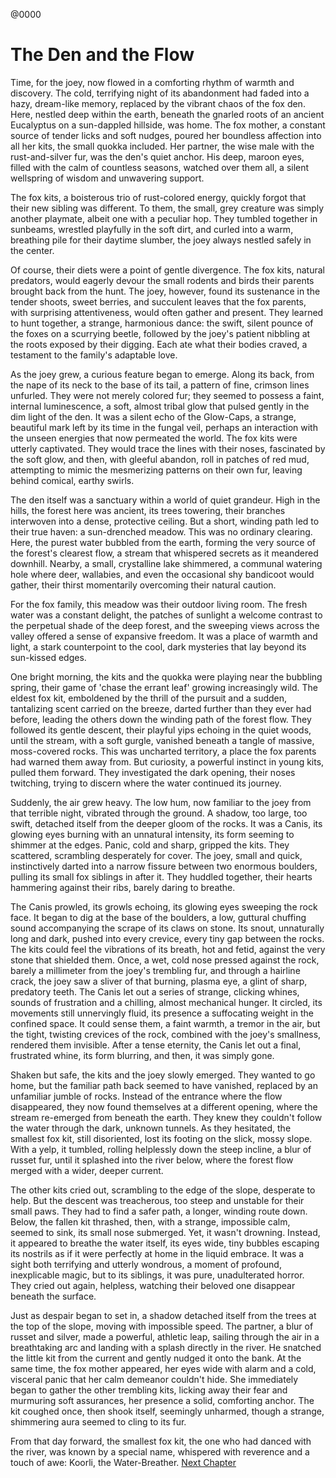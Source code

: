 @0000
# The Den and the Flow
Time, for the joey, now flowed in a comforting rhythm of warmth and discovery. The cold, terrifying night of its abandonment had faded into a hazy, dream-like memory, replaced by the vibrant chaos of the fox den. Here, nestled deep within the earth, beneath the gnarled roots of an ancient Eucalyptus on a sun-dappled hillside, was home. The fox mother, a constant source of tender licks and soft nudges, poured her boundless affection into all her kits, the small quokka included. Her partner, the wise male with the rust-and-silver fur, was the den's quiet anchor. His deep, maroon eyes, filled with the calm of countless seasons, watched over them all, a silent wellspring of wisdom and unwavering support.

The fox kits, a boisterous trio of rust-colored energy, quickly forgot that their new sibling was different. To them, the small, grey creature was simply another playmate, albeit one with a peculiar hop. They tumbled together in sunbeams, wrestled playfully in the soft dirt, and curled into a warm, breathing pile for their daytime slumber, the joey always nestled safely in the center.

Of course, their diets were a point of gentle divergence. The fox kits, natural predators, would eagerly devour the small rodents and birds their parents brought back from the hunt. The joey, however, found its sustenance in the tender shoots, sweet berries, and succulent leaves that the fox parents, with surprising attentiveness, would often gather and present. They learned to hunt together, a strange, harmonious dance: the swift, silent pounce of the foxes on a scurrying beetle, followed by the joey's patient nibbling at the roots exposed by their digging. Each ate what their bodies craved, a testament to the family's adaptable love.

As the joey grew, a curious feature began to emerge. Along its back, from the nape of its neck to the base of its tail, a pattern of fine, crimson lines unfurled. They were not merely colored fur; they seemed to possess a faint, internal luminescence, a soft, almost tribal glow that pulsed gently in the dim light of the den. It was a silent echo of the Glow-Caps, a strange, beautiful mark left by its time in the fungal veil, perhaps an interaction with the unseen energies that now permeated the world. The fox kits were utterly captivated. They would trace the lines with their noses, fascinated by the soft glow, and then, with gleeful abandon, roll in patches of red mud, attempting to mimic the mesmerizing patterns on their own fur, leaving behind comical, earthy swirls.

The den itself was a sanctuary within a world of quiet grandeur. High in the hills, the forest here was ancient, its trees towering, their branches interwoven into a dense, protective ceiling. But a short, winding path led to their true haven: a sun-drenched meadow. This was no ordinary clearing. Here, the purest water bubbled from the earth, forming the very source of the forest's clearest flow, a stream that whispered secrets as it meandered downhill. Nearby, a small, crystalline lake shimmered, a communal watering hole where deer, wallabies, and even the occasional shy bandicoot would gather, their thirst momentarily overcoming their natural caution.

For the fox family, this meadow was their outdoor living room. The fresh water was a constant delight, the patches of sunlight a welcome contrast to the perpetual shade of the deep forest, and the sweeping views across the valley offered a sense of expansive freedom. It was a place of warmth and light, a stark counterpoint to the cool, dark mysteries that lay beyond its sun-kissed edges.

One bright morning, the kits and the quokka were playing near the bubbling spring, their game of 'chase the errant leaf' growing increasingly wild. The eldest fox kit, emboldened by the thrill of the pursuit and a sudden, tantalizing scent carried on the breeze, darted further than they ever had before, leading the others down the winding path of the forest flow. They followed its gentle descent, their playful yips echoing in the quiet woods, until the stream, with a soft gurgle, vanished beneath a tangle of massive, moss-covered rocks. This was uncharted territory, a place the fox parents had warned them away from. But curiosity, a powerful instinct in young kits, pulled them forward. They investigated the dark opening, their noses twitching, trying to discern where the water continued its journey.

Suddenly, the air grew heavy. The low hum, now familiar to the joey from that terrible night, vibrated through the ground. A shadow, too large, too swift, detached itself from the deeper gloom of the rocks. It was a Canis, its glowing eyes burning with an unnatural intensity, its form seeming to shimmer at the edges. Panic, cold and sharp, gripped the kits. They scattered, scrambling desperately for cover. The joey, small and quick, instinctively darted into a narrow fissure between two enormous boulders, pulling its small fox siblings in after it. They huddled together, their hearts hammering against their ribs, barely daring to breathe.

The Canis prowled, its growls echoing, its glowing eyes sweeping the rock face. It began to dig at the base of the boulders, a low, guttural chuffing sound accompanying the scrape of its claws on stone. Its snout, unnaturally long and dark, pushed into every crevice, every tiny gap between the rocks. The kits could feel the vibrations of its breath, hot and fetid, against the very stone that shielded them. Once, a wet, cold nose pressed against the rock, barely a millimeter from the joey's trembling fur, and through a hairline crack, the joey saw a sliver of that burning, plasma eye, a glint of sharp, predatory teeth. The Canis let out a series of strange, clicking whines, sounds of frustration and a chilling, almost mechanical hunger. It circled, its movements still unnervingly fluid, its presence a suffocating weight in the confined space. It could sense them, a faint warmth, a tremor in the air, but the tight, twisting crevices of the rock, combined with the joey's smallness, rendered them invisible. After a tense eternity, the Canis let out a final, frustrated whine, its form blurring, and then, it was simply gone.

Shaken but safe, the kits and the joey slowly emerged. They wanted to go home, but the familiar path back seemed to have vanished, replaced by an unfamiliar jumble of rocks. Instead of the entrance where the flow disappeared, they now found themselves at a different opening, where the stream re-emerged from beneath the earth. They knew they couldn't follow the water through the dark, unknown tunnels. As they hesitated, the smallest fox kit, still disoriented, lost its footing on the slick, mossy slope. With a yelp, it tumbled, rolling helplessly down the steep incline, a blur of russet fur, until it splashed into the river below, where the forest flow merged with a wider, deeper current.

The other kits cried out, scrambling to the edge of the slope, desperate to help. But the descent was treacherous, too steep and unstable for their small paws. They had to find a safer path, a longer, winding route down. Below, the fallen kit thrashed, then, with a strange, impossible calm, seemed to sink, its small nose submerged. Yet, it wasn't drowning. Instead, it appeared to breathe the water itself, its eyes wide, tiny bubbles escaping its nostrils as if it were perfectly at home in the liquid embrace. It was a sight both terrifying and utterly wondrous, a moment of profound, inexplicable magic, but to its siblings, it was pure, unadulterated horror. They cried out again, helpless, watching their beloved one disappear beneath the surface.

Just as despair began to set in, a shadow detached itself from the trees at the top of the slope, moving with impossible speed. The partner, a blur of russet and silver, made a powerful, athletic leap, sailing through the air in a breathtaking arc and landing with a splash directly in the river. He snatched the little kit from the current and gently nudged it onto the bank. At the same time, the fox mother appeared, her eyes wide with alarm and a cold, visceral panic that her calm demeanor couldn't hide. She immediately began to gather the other trembling kits, licking away their fear and murmuring soft assurances, her presence a solid, comforting anchor. The kit coughed once, then shook itself, seemingly unharmed, though a strange, shimmering aura seemed to cling to its fur.

From that day forward, the smallest fox kit, the one who had danced with the river, was known by a special name, whispered with reverence and a touch of awe: Koorli, the Water-Breather.
[Next Chapter](0005-the-four-furr)
